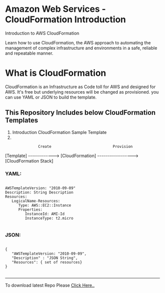 # Amazon Web Services -CloudFormation Introduction
Introduction to AWS CloudFormation

Learn how to use CloudFormation, the AWS approach to automating the management of complex infrastructure and environments in a safe, reliable and repeatable manner.


# What is CloudFormation

CloudFormation is an Infrastructure as Code toll for AWS and designed for AWS. It's free but underlying resources will be changed as provisioned. you can use YAML or JSON to build the template.

<h2>This Repository Includes below CloudFormation Templates</h2>

<ol>
   <li>Introduction CloudFormation Sample Template</li>
   <li></li>
</ol>

                   Create                            Provision
[Template] -------------> [CloudFormation] ------------------> [CloudFormation Stack]


<h3>YAML:</h3>
<code>
AWSTemplateVersion: "2010-09-09"
Description: String Description
Resources:
   LogicalName-Resources:
      Type: AWS::EC2::Instance
      Properties:
         InstanceId: AMI-Id
         InstanceType: t2.micro

</code>

<h3>JSON:</h3>
<pre>
<code>
{
   "AWSTemplateVersion: "2010-09-09",
   "Description" : "JSON String",
   "Resources": { set of resources}
}
</code>
</pre>
<hr/>
To download latest Repo Please <a href="https://github.com/cloudxperts/aws-cloud-formation-intro/archive/main.zip">Click Here..</a>
